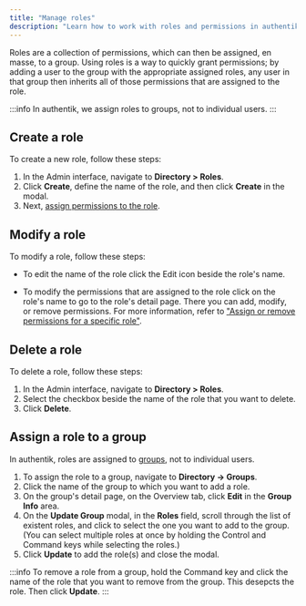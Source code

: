 ```yaml
---
title: "Manage roles"
description: "Learn how to work with roles and permissions in authentik."
---
```


Roles are a collection of permissions, which can then be assigned, en masse, to a group. Using roles is a way to quickly grant permissions; by adding a user to the group with the appropriate assigned roles, any user in that group then inherits all of those permissions that are assigned to the role.

:::info
In authentik, we assign roles to groups, not to individual users.
:::

## Create a role

To create a new role, follow these steps:

1. In the Admin interface, navigate to **Directory > Roles**.
2. Click **Create**, define the name of the role, and then click **Create** in the modal.
3. Next, [assign permissions to the role](../access-control/permissions.md#assign-or-remove-permissions-for-a-specific-role).

## Modify a role

To modify a role, follow these steps:

-   To edit the name of the role click the Edit icon beside the role's name.

-   To modify the permissions that are assigned to the role click on the role's name to go to the role's detail page. There you can add, modify, or remove permissions. For more information, refer to ["Assign or remove permissions for a specific role"](../access-control/permissions.md#assign-or-remove-permissions-for-a-specific-role).

## Delete a role

To delete a role, follow these steps:

1. In the Admin interface, navigate to **Directory > Roles**.
2. Select the checkbox beside the name of the role that you want to delete.
3. Click **Delete**.

## Assign a role to a group

In authentik, roles are assigned to [groups](../groups/index.mdx), not to individual users.

1.  To assign the role to a group, navigate to **Directory -> Groups**.
2.  Click the name of the group to which you want to add a role.
3.  On the group's detail page, on the Overview tab, click **Edit** in the **Group Info** area.
4.  On the **Update Group** modal, in the **Roles** field, scroll through the list of existent roles, and click to select the one you want to add to the group. (You can select multiple roles at once by holding the Control and Command keys while selecting the roles.)
5.  Click **Update** to add the role(s) and close the modal.

:::info
To remove a role from a group, hold the Command key and click the name of the role that you want to remove from the group. This desepcts the role. Then click **Update**.
:::
